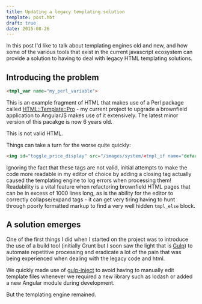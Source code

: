```yaml
---
title: Updating a legacy templating solution
template: post.hbt
draft: true
date: 2015-08-26
---
```

In this post I'd like to talk about templating engines old and new, and how some of the various tools that exist in the current javascript ecosystem can provide a solution to having to deal with legacy HTML templating solutions.

## Introducing the problem

```html
<tmpl_var name="my_perl_variable">
```

This is an example fragment of HTML that makes use of a Perl package called [HTML::Template::Pro](http://sourceforge.net/projects/html-tmpl-pro/) - my current project to upgrade a brownfield application to AngularJS makes use of it extensively. The latest minor version of this pacakge is now 6 years old.

This is not valid HTML.

Things can take a turn for the worse quite quickly:

```html
<img id="toggle_price_display" src="/images/system/<tmpl_if name="default_hide_item_prices">plus<tmpl_else>minus</tmpl_if>.png" title="<tmpl_if name="default_hide_item_prices">Show prices<tmpl_else>Hide prices</tmpl_if>" width="16" height="16"/>
```

Ignoring the fact that these tags are not valid, initial attempts to make the code more readable in my editor of choice by adding a closing tag actually caused the templating engine to log errors when processing them! Readability is a vital feature when refactoring brownfield HTML pages that can be in excess of 1000 lines long, as is the ability for the editor to correctly collapse/expand tags - it can get very tiring having to hunt through poorly formatted markup to find a very well hidden `tmpl_else` block.


## A solution emerges

One of the first things I did when I started on the project was to introduce the use of a build tool (initially Grunt but I soon saw the light that is [Gulp](http://gulpjs.com/)) to automate repetitive processing and eradicate a lot of the pain that was being experienced when dealing with the legacy code and html.

We quickly made use of [gulp-inject](https://github.com/klei/gulp-inject) to avoid having to manually edit template files whenever we required a new library such as lodash or added a new Angular module during development.

But the templating engine remained.
